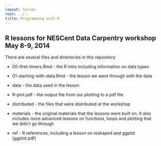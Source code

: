```yaml
---
layout: lesson
root: ../..
title: Programming with R
---
```


## R lessons for NESCent Data Carpentry workshop May 8-9, 2014

There are several files and directories in this repository

* 00-first-timers.Rmd - the R intro including information on data types

* 01-starting-with-data.Rmd - the lesson we went through with the data

* data - the data used in the lesson

* R-plot.pdf - the output file from our plotting to a pdf file

* distributed - the files that were distributed at the workshop

* materials - the original materials that the lessons were built on. It also includes more advanced lessons
on functions, loops and plotting that we didn't go through

* ref - R references, including a lesson on reshaped and ggplot (ggplot.pdf)
